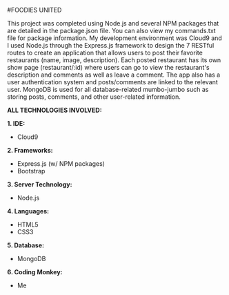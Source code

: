 #FOODIES UNITED

This project was completed using Node.js and several NPM packages that are detailed in the package.json file.
You can also view my commands.txt file for package information. My development environment was Cloud9 and I 
used Node.js through the Express.js framework to design the 7 RESTful routes to create an application that 
allows users to post their favorite restaurants (name, image, description). Each posted restaurant has its 
own show page (restaurant/:id) where users can go to view the restaurant's description and comments as well
as leave a comment. The app also has a user authentication system and posts/comments are linked to the 
relevant user. MongoDB is used for all database-related mumbo-jumbo such as storing posts, comments, and 
other user-related information.

**ALL TECHNOLOGIES INVOLVED:**

**1. IDE:** 
  + Cloud9
 
**2. Frameworks:** 
  + Express.js (w/ NPM packages)
  + Bootstrap

**3. Server Technology:** 
  + Node.js

**4. Languages:**
  + HTML5
  + CSS3

**5. Database:**
  + MongoDB

**6. Coding Monkey:** 
  + Me